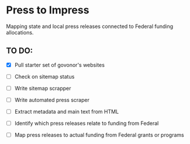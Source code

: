 # Press to Impress

Mapping state and local press releases connected to Federal funding allocations.

## TO DO:

+ [x] Pull starter set of govonor's websites
+ [ ] Check on sitemap status
+ [ ] Write sitemap scrapper
+ [ ] Write automated press scraper
+ [ ] Extract metadata and main text from HTML
+ [ ] Identify which press releases relate to funding from Federal
+ [ ] Map press releases to actual funding from Federal grants or programs

